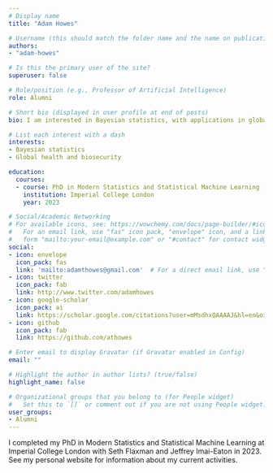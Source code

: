 ```yaml
---
# Display name
title: "Adam Howes"

# Username (this should match the folder name and the name on publications)
authors:
- "adam-howes"

# Is this the primary user of the site?
superuser: false

# Role/position (e.g., Professor of Artificial Intelligence)
role: Alumni

# Short bio (displayed in user profile at end of posts)
bio: I am interested in Bayesian statistics, with applications in global health and biosecurity.

# List each interest with a dash
interests:
- Bayesian statistics
- Global health and biosecurity

education:
  courses:
  - course: PhD in Modern Statistics and Statistical Machine Learning
    institution: Imperial College London
    year: 2023

# Social/Academic Networking
# For available icons, see: https://wowchemy.com/docs/page-builder/#icons
#   For an email link, use "fas" icon pack, "envelope" icon, and a link in the
#   form "mailto:your-email@example.com" or "#contact" for contact widget.
social:
- icon: envelope
  icon_pack: fas
  link: 'mailto:adamthowes@gmail.com'  # For a direct email link, use "mailto:test@example.org".
- icon: twitter
  icon_pack: fab
  link: http://www.twitter.com/adamhowes
- icon: google-scholar
  icon_pack: ai
  link: https://scholar.google.com/citations?user=mMsdhxQAAAAJ&hl=en&oi=ao
- icon: github
  icon_pack: fab
  link: https://github.com/athowes

# Enter email to display Gravatar (if Gravatar enabled in Config)
email: ""

# Highlight the author in author lists? (true/false)
highlight_name: false

# Organizational groups that you belong to (for People widget)
#   Set this to `[]` or comment out if you are not using People widget.
user_groups:
- Alumni
---
```


I completed my PhD in Modern Statistics and Statistical Machine Learning at Imperial College London with Seth Flaxman and Jeffrey Imai-Eaton in 2023.
See my personal website for information about my current activities.
